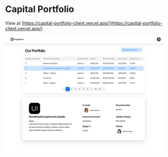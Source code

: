 # Capital Portfolio

View at [https://capital-portfolio-client.vercel.app/](https://capital-portfolio-client.vercel.app/)

![Dashboard](./dashboard.png)
